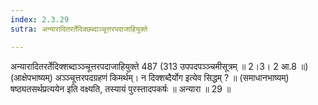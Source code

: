 ```yaml
---
index: 2.3.29
sutra: अन्यारादितरर्तेदिक्छब्दाञ्चूत्तरपदाजाहियुक्ते

---
```

 अन्यारादितरर्तेदिक्शब्दाञ्ञ्चूत्तरपदाजाहियुक्ते 487 (313 उपपदपञ्ञ्चमीसूत्रम् ॥ 2।3। 2 आ.8 ॥) (आक्षेपभाष्यम्) अञ्ञ्चूत्तरपदग्रहणं किमर्थम्। न दिक्शब्दैर्योग इत्येव सिद्धम् ? ॥ (समाधानभाष्यम्) षष्ठ्यतसर्थप्रत्ययेन इति वक्ष्यति, तस्यायं पुरस्तादपकर्षः ॥ अन्यारा ॥ 29 ॥ 